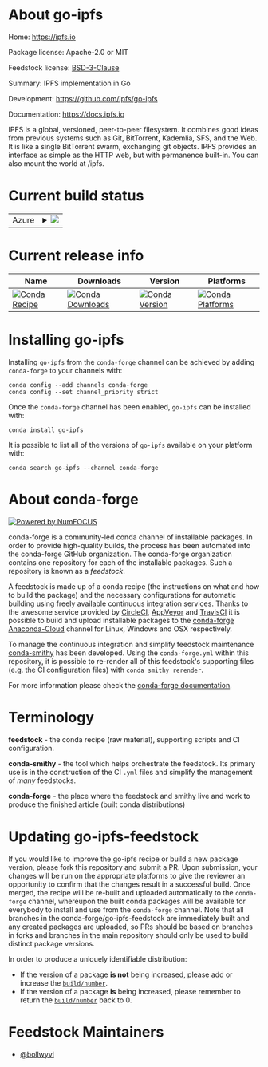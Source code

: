 About go-ipfs
=============

Home: https://ipfs.io

Package license: Apache-2.0 or MIT

Feedstock license: [BSD-3-Clause](https://github.com/conda-forge/go-ipfs-feedstock/blob/master/LICENSE.txt)

Summary: IPFS implementation in Go

Development: https://github.com/ipfs/go-ipfs

Documentation: https://docs.ipfs.io

IPFS is a global, versioned, peer-to-peer filesystem. It combines good ideas
from previous systems such as Git, BitTorrent, Kademlia, SFS, and the Web.
It is like a single BitTorrent swarm, exchanging git objects. IPFS provides
an interface as simple as the HTTP web, but with permanence built-in. You
can also mount the world at /ipfs.


Current build status
====================


<table>
    
  <tr>
    <td>Azure</td>
    <td>
      <details>
        <summary>
          <a href="https://dev.azure.com/conda-forge/feedstock-builds/_build/latest?definitionId=12203&branchName=master">
            <img src="https://dev.azure.com/conda-forge/feedstock-builds/_apis/build/status/go-ipfs-feedstock?branchName=master">
          </a>
        </summary>
        <table>
          <thead><tr><th>Variant</th><th>Status</th></tr></thead>
          <tbody><tr>
              <td>linux_64</td>
              <td>
                <a href="https://dev.azure.com/conda-forge/feedstock-builds/_build/latest?definitionId=12203&branchName=master">
                  <img src="https://dev.azure.com/conda-forge/feedstock-builds/_apis/build/status/go-ipfs-feedstock?branchName=master&jobName=linux&configuration=linux_64_" alt="variant">
                </a>
              </td>
            </tr><tr>
              <td>osx_64</td>
              <td>
                <a href="https://dev.azure.com/conda-forge/feedstock-builds/_build/latest?definitionId=12203&branchName=master">
                  <img src="https://dev.azure.com/conda-forge/feedstock-builds/_apis/build/status/go-ipfs-feedstock?branchName=master&jobName=osx&configuration=osx_64_" alt="variant">
                </a>
              </td>
            </tr><tr>
              <td>win_64</td>
              <td>
                <a href="https://dev.azure.com/conda-forge/feedstock-builds/_build/latest?definitionId=12203&branchName=master">
                  <img src="https://dev.azure.com/conda-forge/feedstock-builds/_apis/build/status/go-ipfs-feedstock?branchName=master&jobName=win&configuration=win_64_" alt="variant">
                </a>
              </td>
            </tr>
          </tbody>
        </table>
      </details>
    </td>
  </tr>
</table>

Current release info
====================

| Name | Downloads | Version | Platforms |
| --- | --- | --- | --- |
| [![Conda Recipe](https://img.shields.io/badge/recipe-go--ipfs-green.svg)](https://anaconda.org/conda-forge/go-ipfs) | [![Conda Downloads](https://img.shields.io/conda/dn/conda-forge/go-ipfs.svg)](https://anaconda.org/conda-forge/go-ipfs) | [![Conda Version](https://img.shields.io/conda/vn/conda-forge/go-ipfs.svg)](https://anaconda.org/conda-forge/go-ipfs) | [![Conda Platforms](https://img.shields.io/conda/pn/conda-forge/go-ipfs.svg)](https://anaconda.org/conda-forge/go-ipfs) |

Installing go-ipfs
==================

Installing `go-ipfs` from the `conda-forge` channel can be achieved by adding `conda-forge` to your channels with:

```
conda config --add channels conda-forge
conda config --set channel_priority strict
```

Once the `conda-forge` channel has been enabled, `go-ipfs` can be installed with:

```
conda install go-ipfs
```

It is possible to list all of the versions of `go-ipfs` available on your platform with:

```
conda search go-ipfs --channel conda-forge
```


About conda-forge
=================

[![Powered by
NumFOCUS](https://img.shields.io/badge/powered%20by-NumFOCUS-orange.svg?style=flat&colorA=E1523D&colorB=007D8A)](https://numfocus.org)

conda-forge is a community-led conda channel of installable packages.
In order to provide high-quality builds, the process has been automated into the
conda-forge GitHub organization. The conda-forge organization contains one repository
for each of the installable packages. Such a repository is known as a *feedstock*.

A feedstock is made up of a conda recipe (the instructions on what and how to build
the package) and the necessary configurations for automatic building using freely
available continuous integration services. Thanks to the awesome service provided by
[CircleCI](https://circleci.com/), [AppVeyor](https://www.appveyor.com/)
and [TravisCI](https://travis-ci.com/) it is possible to build and upload installable
packages to the [conda-forge](https://anaconda.org/conda-forge)
[Anaconda-Cloud](https://anaconda.org/) channel for Linux, Windows and OSX respectively.

To manage the continuous integration and simplify feedstock maintenance
[conda-smithy](https://github.com/conda-forge/conda-smithy) has been developed.
Using the ``conda-forge.yml`` within this repository, it is possible to re-render all of
this feedstock's supporting files (e.g. the CI configuration files) with ``conda smithy rerender``.

For more information please check the [conda-forge documentation](https://conda-forge.org/docs/).

Terminology
===========

**feedstock** - the conda recipe (raw material), supporting scripts and CI configuration.

**conda-smithy** - the tool which helps orchestrate the feedstock.
                   Its primary use is in the construction of the CI ``.yml`` files
                   and simplify the management of *many* feedstocks.

**conda-forge** - the place where the feedstock and smithy live and work to
                  produce the finished article (built conda distributions)


Updating go-ipfs-feedstock
==========================

If you would like to improve the go-ipfs recipe or build a new
package version, please fork this repository and submit a PR. Upon submission,
your changes will be run on the appropriate platforms to give the reviewer an
opportunity to confirm that the changes result in a successful build. Once
merged, the recipe will be re-built and uploaded automatically to the
`conda-forge` channel, whereupon the built conda packages will be available for
everybody to install and use from the `conda-forge` channel.
Note that all branches in the conda-forge/go-ipfs-feedstock are
immediately built and any created packages are uploaded, so PRs should be based
on branches in forks and branches in the main repository should only be used to
build distinct package versions.

In order to produce a uniquely identifiable distribution:
 * If the version of a package **is not** being increased, please add or increase
   the [``build/number``](https://docs.conda.io/projects/conda-build/en/latest/resources/define-metadata.html#build-number-and-string).
 * If the version of a package **is** being increased, please remember to return
   the [``build/number``](https://docs.conda.io/projects/conda-build/en/latest/resources/define-metadata.html#build-number-and-string)
   back to 0.

Feedstock Maintainers
=====================

* [@bollwyvl](https://github.com/bollwyvl/)

